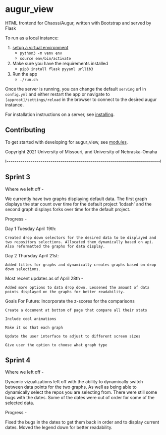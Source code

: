# augur_view

HTML frontend for Chaoss/Augur, written with Bootstrap and served by Flask

To run as a local instance:

1. [setup a virtual environment](https://docs.python.org/3/library/venv.html#module-venv)
    - `python3 -m venv env`
    - `source env/bin/activate`
2. Make sure you have the requirements installed
    - `pip3 install flask pyyaml urllib3`
3. Run the app
    - `./run.sh`

Once the server is running, you can change the default `serving` url in `config.yml` and either restart the app or navigate to `[approot]/settings/reload` in the browser to connect to the desired augur instance.

For installation instructions on a server, see [installing](installing.md).

## Contributing

To get started with developing for augur_view, see [modules](modules.md).

Copyright 2021 University of Missouri, and University of Nebraska-Omaha

!-----------------------------------------------------------------------------!

## Sprint 3 

Where we left off -

We currently have two graphs displaying default data. The first graph displays the star count over time for the default project 'lodash' and the second graph displays forks over time for the default project. 

Progress - 

Day 1 Tuesday April 19th:

    Created drop down selectors for the desired data to be displayed and two repository selections. Allocated them dynamically based on api. Also reformatted the graphs for data display.

Day 2 Thursday April 21st:

    Added titles for graphs and dynamically creates graphs based on drop down selections. 

Most recent updates as of April 28th -

    Added more options to data drop down. Lessened the amount of data points displayed on the graphs for better readability. 


Goals For Future: 
    Incorporate the z-scores for the comparisons
    
    Create a document at bottom of page that compare all their stats
    
    Include cool animations 
    
    Make it so that each graph 
    
    Update the user interface to adjust to different screen sizes 
    
    Give user the option to choose what graph type
    
    
## Sprint 4

Where we left off - 

Dynamic vizualizations left off with the ability to dynamically switch between data points for the two graphs. As well as being able to dynamically select the repos you are selecting from. There were still some bugs with the dates. Some of the dates were out of order for some of the selected data.

Progress -

Fixed the bugs in the dates to get them back in order and to display current dates. Moved the legend down for better readability. 
    
    



